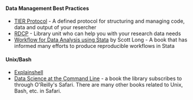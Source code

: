 #### Data Management Best Practices

* [TIER Protocol](https://www.haverford.edu/tier) - A defined protocol for structuring and managing code, data and output of your resercher
* [RDCP](http://libraries.ucsd.edu/services/data-curation/data-management/index.html) - Library unit who can help you with your research data needs
* [Workflow for Data Analysis using Stata](http://roger.ucsd.edu/record=b8897217~S9) by Scott Long - A book that has informed many efforts to produce reproducible workflows in Stata

#### Unix/Bash

* [Explainshell](http://explainshell.com/)
* [Data Science at the Command Line](http://goo.gl/clHYGu) - a book the library subscribes to through O'Reilly's Safari. There are many other books related to Unix, Bash, etc. in Safari.


<!--
 #### Open Refine

* [Open Refine](https://github.com/OpenRefine/OpenRefine/wiki)
* [GREL Expressions](https://github.com/OpenRefine/OpenRefine/wiki/Documentation-For-Users#reference)
* [Open Refine Documentation](https://github.com/OpenRefine/OpenRefine/wiki/Documentation-For-Users)

#### Data Cleaning

* [Quartz guide to bad data](https://github.com/Quartz/bad-data-guide) - A great guide to dealing with real-world data quality issues.
* [Bad Data Handbook](http://proquest.safaribooksonline.com/book/-/9781449324957) - Another O'Reilly book that covers some of the pitfalls on dealing with data.
* [Tidy Data](http://vita.had.co.nz/papers/tidy-data.pdf) by Hadley Wickham - defines what tidy data is, typifies cases when data is untidy and explains the operations needed to make data tidy
-->
